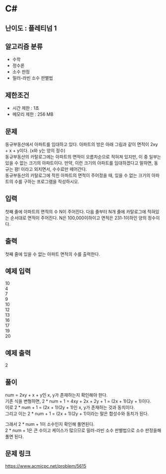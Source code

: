 # C#

## 난이도 : 플레티넘 1

## 알고리즘 분류
  - 수학
  - 정수론
  - 소수 판정
  - 밀러-라빈 소수 판별법

## 제한조건
  - 시간 제한 : 1초
  - 메모리 제한 : 256 MB

## 문제
동규부동산에서 아파트를 임대하고 있다. 아파트의 방은 아래 그림과 같이 면적이 2xy + x + y이다. (x와 y는 양의 정수)<br/>
동규부동산의 카탈로그에는 아파트의 면적이 오름차순으로 적혀져 있지만, 이 중 일부는 있을 수 없는 크기의 아파트이다. 만약, 이런 크기의 아파트를 임대하겠다고 말하면, 동규는 꽝! 이라고 외치면서, 수수료만 떼어간다.<br/>
동규부동산의 카탈로그에 적힌 아파트의 면적이 주어졌을 때, 있을 수 없는 크기의 아파트의 수를 구하는 프로그램을 작성하시오.<br/>


## 입력
첫째 줄에 아파트의 면적의 수 N이 주어진다. 다음 줄부터 N개 줄에 카탈로그에 적혀있는 순서대로 면적이 주어진다. N은 100,000이하이고 면적은 231-1이하인 양의 정수이다.<br/>


## 출력
첫째 줄에 있을 수 없는 아파트 면적의 수를 출력한다.<br/>


## 예제 입력
10<br/>
4<br/>
7<br/>
9<br/>
10<br/>
12<br/>
13<br/>
16<br/>
17<br/>
19<br/>
20<br/>


## 예제 출력
2<br/>


## 풀이
num = 2xy + x + y인 x, y가 존재하는지 확인해야 한다.<br/>
기존 식을 변형하면, 2 * num + 1 = 4xy + 2x + 2y + 1 = (2x + 1)(2y + 1)이다.<br/>
이로 2 * num + 1 = (2x + 1)(2y + 1)인 x, y가 존재하는 것과 동치이다.<br/>
그리고 이는 2 * num + 1 = (2x + 1)(2y + 1)이라는 말은 합성수와 동치가 된다.<br/>

그래서 2 * num + 1이 소수인지 확인해 풀면된다.<br/>
2 * num + 1은 큰 수이고 케이스가 많으므로 밀러-라빈 소수 판별법으로 소수 판정을해 풀면 된다.<br/>


## 문제 링크
https://www.acmicpc.net/problem/5615